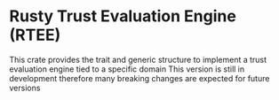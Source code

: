 # Rusty Trust Evaluation Engine (RTEE)

This crate provides the trait and generic structure to implement a trust evaluation engine tied to a specific domain
This version is still in development therefore many breaking changes are expected for future versions
